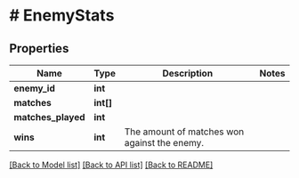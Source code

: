 # # EnemyStats

## Properties

Name | Type | Description | Notes
------------ | ------------- | ------------- | -------------
**enemy_id** | **int** |  |
**matches** | **int[]** |  |
**matches_played** | **int** |  |
**wins** | **int** | The amount of matches won against the enemy. |

[[Back to Model list]](../../README.md#models) [[Back to API list]](../../README.md#endpoints) [[Back to README]](../../README.md)
